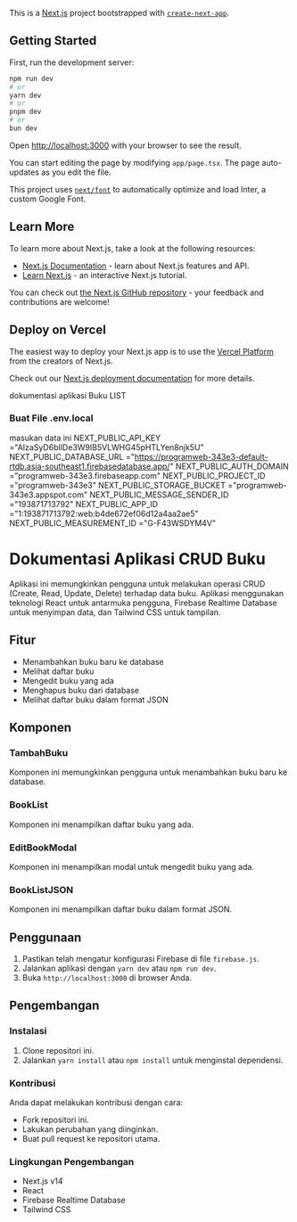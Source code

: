 This is a [Next.js](https://nextjs.org/) project bootstrapped with [`create-next-app`](https://github.com/vercel/next.js/tree/canary/packages/create-next-app).

## Getting Started

First, run the development server:

```bash
npm run dev
# or
yarn dev
# or
pnpm dev
# or
bun dev
```

Open [http://localhost:3000](http://localhost:3000) with your browser to see the result.

You can start editing the page by modifying `app/page.tsx`. The page auto-updates as you edit the file.

This project uses [`next/font`](https://nextjs.org/docs/basic-features/font-optimization) to automatically optimize and load Inter, a custom Google Font.

## Learn More

To learn more about Next.js, take a look at the following resources:

- [Next.js Documentation](https://nextjs.org/docs) - learn about Next.js features and API.
- [Learn Next.js](https://nextjs.org/learn) - an interactive Next.js tutorial.

You can check out [the Next.js GitHub repository](https://github.com/vercel/next.js/) - your feedback and contributions are welcome!

## Deploy on Vercel

The easiest way to deploy your Next.js app is to use the [Vercel Platform](https://vercel.com/new?utm_medium=default-template&filter=next.js&utm_source=create-next-app&utm_campaign=create-next-app-readme) from the creators of Next.js.

Check out our [Next.js deployment documentation](https://nextjs.org/docs/deployment) for more details.


dokumentasi aplikasi Buku LIST

### Buat File .env.local

masukan data ini
NEXT_PUBLIC_API_KEY ="AIzaSyD6bIlDe3W9IB5VLWHG45pHTLYen8njk5U"
NEXT_PUBLIC_DATABASE_URL ="https://programweb-343e3-default-rtdb.asia-southeast1.firebasedatabase.app/"
NEXT_PUBLIC_AUTH_DOMAIN ="programweb-343e3.firebaseapp.com"
NEXT_PUBLIC_PROJECT_ID ="programweb-343e3"
NEXT_PUBLIC_STORAGE_BUCKET ="programweb-343e3.appspot.com"
NEXT_PUBLIC_MESSAGE_SENDER_ID ="193871713792"
NEXT_PUBLIC_APP_ID ="1:193871713792:web:b4de672ef06d12a4aa2ae5"
NEXT_PUBLIC_MEASUREMENT_ID ="G-F43WSDYM4V"


# Dokumentasi Aplikasi CRUD Buku

Aplikasi ini memungkinkan pengguna untuk melakukan operasi CRUD (Create, Read, Update, Delete) terhadap data buku. Aplikasi menggunakan teknologi React untuk antarmuka pengguna, Firebase Realtime Database untuk menyimpan data, dan Tailwind CSS untuk tampilan.

## Fitur

- Menambahkan buku baru ke database
- Melihat daftar buku
- Mengedit buku yang ada
- Menghapus buku dari database
- Melihat daftar buku dalam format JSON

## Komponen

### TambahBuku

Komponen ini memungkinkan pengguna untuk menambahkan buku baru ke database.

### BookList

Komponen ini menampilkan daftar buku yang ada.

### EditBookModal

Komponen ini menampilkan modal untuk mengedit buku yang ada.

### BookListJSON

Komponen ini menampilkan daftar buku dalam format JSON.

## Penggunaan

1. Pastikan telah mengatur konfigurasi Firebase di file `firebase.js`.
2. Jalankan aplikasi dengan `yarn dev` atau `npm run dev`.
3. Buka `http://localhost:3000` di browser Anda.

## Pengembangan

### Instalasi

1. Clone repositori ini.
2. Jalankan `yarn install` atau `npm install` untuk menginstal dependensi.

### Kontribusi

Anda dapat melakukan kontribusi dengan cara:
- Fork repositori ini.
- Lakukan perubahan yang diinginkan.
- Buat pull request ke repositori utama.

### Lingkungan Pengembangan

- Next.js v14
- React
- Firebase Realtime Database
- Tailwind CSS




